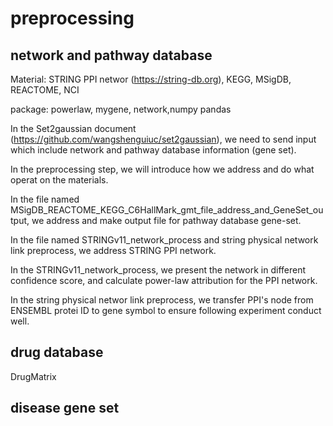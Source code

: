 # preprocessing


## network and pathway database
Material: STRING PPI networ (https://string-db.org), KEGG, MSigDB, REACTOME, NCI

package: powerlaw, mygene, network,numpy pandas

In the Set2gaussian document (https://github.com/wangshenguiuc/set2gaussian), we need to send input which include network and pathway database information (gene set).

In the preprocessing step, we will introduce how we address and do what operat on the materials.

In the file named MSigDB_REACTOME_KEGG_C6HallMark_gmt_file_address_and_GeneSet_output, we address and make output file for pathway database gene-set.

In the file named STRINGv11_network_process and string physical network link preprocess, we address STRING PPI network.

In the STRINGv11_network_process, we present the network in different confidence score, and calculate power-law attribution for the PPI network.

In the string physical networ link preprocess, we transfer PPI's node from ENSEMBL protei ID to gene symbol to ensure following experiment conduct well.

## drug database
DrugMatrix

## disease gene set



